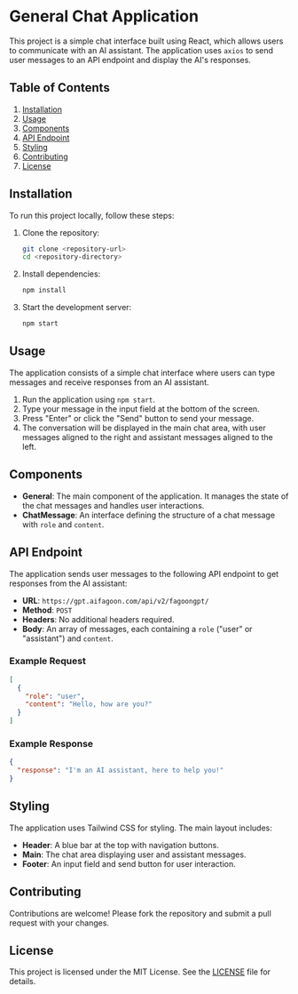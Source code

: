 # General Chat Application

This project is a simple chat interface built using React, which allows users to communicate with an AI assistant. The application uses `axios` to send user messages to an API endpoint and display the AI's responses.

## Table of Contents
1. [Installation](#installation)
2. [Usage](#usage)
3. [Components](#components)
4. [API Endpoint](#api-endpoint)
5. [Styling](#styling)
6. [Contributing](#contributing)
7. [License](#license)

## Installation

To run this project locally, follow these steps:

1. Clone the repository:
   ```sh
   git clone <repository-url>
   cd <repository-directory>
   ```

2. Install dependencies:
   ```sh
   npm install
   ```

3. Start the development server:
   ```sh
   npm start
   ```

## Usage

The application consists of a simple chat interface where users can type messages and receive responses from an AI assistant.

1. Run the application using `npm start`.
2. Type your message in the input field at the bottom of the screen.
3. Press "Enter" or click the "Send" button to send your message.
4. The conversation will be displayed in the main chat area, with user messages aligned to the right and assistant messages aligned to the left.

## Components

- **General**: The main component of the application. It manages the state of the chat messages and handles user interactions.
- **ChatMessage**: An interface defining the structure of a chat message with `role` and `content`.

## API Endpoint

The application sends user messages to the following API endpoint to get responses from the AI assistant:

- **URL**: `https://gpt.aifagoon.com/api/v2/fagoongpt/`
- **Method**: `POST`
- **Headers**: No additional headers required.
- **Body**: An array of messages, each containing a `role` ("user" or "assistant") and `content`.

### Example Request

```json
[
  {
    "role": "user",
    "content": "Hello, how are you?"
  }
]
```

### Example Response

```json
{
  "response": "I'm an AI assistant, here to help you!"
}
```

## Styling

The application uses Tailwind CSS for styling. The main layout includes:

- **Header**: A blue bar at the top with navigation buttons.
- **Main**: The chat area displaying user and assistant messages.
- **Footer**: An input field and send button for user interaction.

## Contributing

Contributions are welcome! Please fork the repository and submit a pull request with your changes.

## License

This project is licensed under the MIT License. See the [LICENSE](LICENSE) file for details.